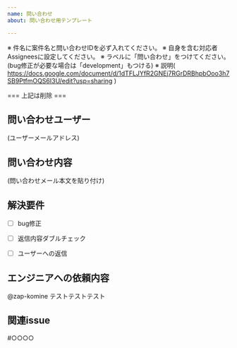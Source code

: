 ```yaml
---
name: 問い合わせ
about: 問い合わせ用テンプレート

---
```

※ 件名に案件名と問い合わせIDを必ず入れてください。
※ 自身を含む対応者Assigneesに設定してください。
※ ラベルに「問い合わせ」をつけてください。(bug修正が必要な場合は「development」もつける)
※ 説明( https://docs.google.com/document/d/1dTFLJYfR2GNEj7RGrDRBhpbOoo3h7SB9PtfmOQS6I3U/edit?usp=sharing )

=== 上記は削除 ===

## 問い合わせユーザー
(ユーザーメールアドレス)


## 問い合わせ内容
(問い合わせメール本文を貼り付け)


## 解決要件
- [ ] bug修正
- [ ] 返信内容ダブルチェック
- [ ] ユーザーへの返信


## エンジニアへの依頼内容
@zap-komine
テストテストテスト


## 関連issue
#○○○○
